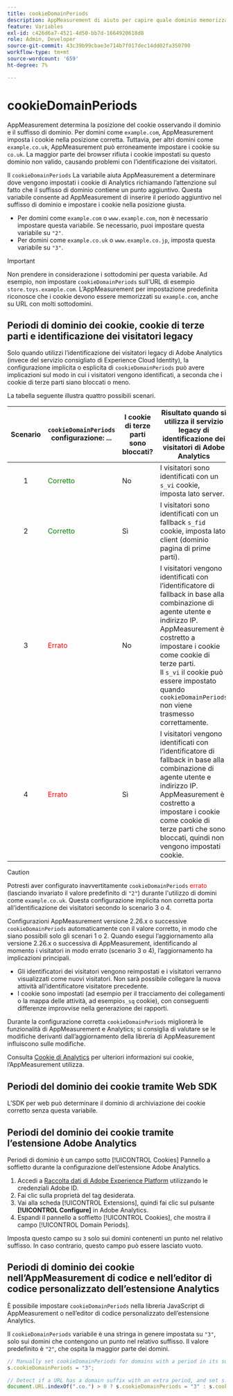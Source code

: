 ```yaml
---
title: cookieDomainPeriods
description: AppMeasurement di aiuto per capire quale dominio memorizzare i cookie se nel dominio è presente un punto nel suffisso.
feature: Variables
exl-id: c426d6a7-4521-4d50-bb7d-1664920618d8
role: Admin, Developer
source-git-commit: 43c39b99cbae3e714b7f017dec14dd02fa350790
workflow-type: tm+mt
source-wordcount: '659'
ht-degree: 7%

---
```



# cookieDomainPeriods

AppMeasurement determina la posizione del cookie osservando il dominio e il suffisso di dominio. Per domini come `example.com`, AppMeasurement imposta i cookie nella posizione corretta. Tuttavia, per altri domini come `example.co.uk`, AppMeasurement può erroneamente impostare i cookie su `co.uk`. La maggior parte dei browser rifiuta i cookie impostati su questo dominio non valido, causando problemi con l’identificazione dei visitatori.

Il `cookieDomainPeriods` La variabile aiuta AppMeasurement a determinare dove vengono impostati i cookie di Analytics richiamando l’attenzione sul fatto che il suffisso di dominio contiene un punto aggiuntivo. Questa variabile consente ad AppMeasurement di inserire il periodo aggiuntivo nel suffisso di dominio e impostare i cookie nella posizione giusta.

* Per domini come `example.com` o `www.example.com`, non è necessario impostare questa variabile. Se necessario, puoi impostare questa variabile su `"2"`.
* Per domini come `example.co.uk` o `www.example.co.jp`, imposta questa variabile su `"3"`.


>[!IMPORTANT]
>
>Non prendere in considerazione i sottodomini per questa variabile. Ad esempio, non impostare `cookieDomainPeriods` sull’URL di esempio `store.toys.example.com`. L’AppMeasurement per impostazione predefinita riconosce che i cookie devono essere memorizzati su `example.com`, anche su URL con molti sottodomini.


## Periodi di dominio dei cookie, cookie di terze parti e identificazione dei visitatori legacy

Solo quando utilizzi l’identificazione dei visitatori legacy di Adobe Analytics (invece del servizio consigliato di Experience Cloud Identity), la configurazione implicita o esplicita di `cookieDomainPeriods` può avere implicazioni sul modo in cui i visitatori vengono identificati, a seconda che i cookie di terze parti siano bloccati o meno.

La tabella seguente illustra quattro possibili scenari.

| Scenario | `cookieDomainPeriods` configurazione: ... | I cookie di terze parti sono bloccati? | Risultato quando si utilizza il servizio legacy di identificazione dei visitatori di Adobe Analytics |
|:---:|---|---|---|
| 1 | <span style="color:green">Corretto</span> | No | I visitatori sono identificati con un `s_vi` cookie, imposta lato server. |
| 2 | <span style="color:green">Corretto</span> | Sì | I visitatori sono identificati con un fallback `s_fid` cookie, imposta lato client (dominio pagina di prime parti). |
| 3 | <span style="color:red">Errato</span> | No | I visitatori vengono identificati con l’identificatore di fallback in base alla combinazione di agente utente e indirizzo IP. <br/>AppMeasurement è costretto a impostare i cookie come cookie di terze parti.<br/> Il `s_vi` il cookie può essere impostato quando `cookieDomainPeriods` non viene trasmesso correttamente. |
| 4 | <span style="color:red">Errato</span> | Sì | I visitatori vengono identificati con l’identificatore di fallback in base alla combinazione di agente utente e indirizzo IP.<br/>AppMeasurement è costretto a impostare i cookie come cookie di terze parti che sono bloccati, quindi non vengono impostati cookie. |

>[!CAUTION]
>
>Potresti aver configurato inavvertitamente `cookieDomainPeriods` <span style="color:red">errato</span> (lasciando invariato il valore predefinito di `"2"`) durante l&#39;utilizzo di domini come `example.co.uk`. Questa configurazione implicita non corretta porta all’identificazione dei visitatori secondo lo scenario 3 o 4.
>
>Configurazioni AppMeasurement versione 2.26.x o successive `cookieDomainPeriods` automaticamente con il valore corretto, in modo che siano possibili solo gli scenari 1 o 2. Quando esegui l’aggiornamento alla versione 2.26.x o successiva di AppMeasurement, identificando al momento i visitatori in modo errato (scenario 3 o 4), l’aggiornamento ha implicazioni principali.
>
>* Gli identificatori dei visitatori vengono reimpostati e i visitatori verranno visualizzati come nuovi visitatori. Non sarà possibile collegare la nuova attività all’identificatore visitatore precedente.
>* I cookie sono impostati (ad esempio per il tracciamento dei collegamenti o la mappa delle attività, ad esempio`s_sq` cookie), con conseguenti differenze improvvise nella generazione dei rapporti.
>
>Durante la configurazione corretta `cookieDomainPeriods` migliorerà le funzionalità di AppMeasurement e Analytics; si consiglia di valutare se le modifiche derivanti dall’aggiornamento della libreria di AppMeasurement influiscono sulle modifiche.
>
> Consulta [Cookie di Analytics](https://experienceleague.adobe.com/docs/core-services/interface/administration/ec-cookies/cookies-analytics.html) per ulteriori informazioni sui cookie, l’AppMeasurement utilizza.

## Periodi del dominio dei cookie tramite Web SDK

L’SDK per web può determinare il dominio di archiviazione dei cookie corretto senza questa variabile.

## Periodi del dominio dei cookie tramite l’estensione Adobe Analytics

Periodi di dominio è un campo sotto [!UICONTROL Cookies] Pannello a soffietto durante la configurazione dell’estensione Adobe Analytics.

1. Accedi a [Raccolta dati di Adobe Experience Platform](https://experience.adobe.com/data-collection) utilizzando le credenziali Adobe ID.
1. Fai clic sulla proprietà del tag desiderata.
1. Vai alla scheda [!UICONTROL Extensions], quindi fai clic sul pulsante **[!UICONTROL Configure]** in Adobe Analytics.
1. Espandi il pannello a soffietto [!UICONTROL Cookies], che mostra il campo [!UICONTROL Domain Periods].

Imposta questo campo su `3` solo sui domini contenenti un punto nel relativo suffisso. In caso contrario, questo campo può essere lasciato vuoto.

## Periodi di dominio dei cookie nell’AppMeasurement di codice e nell’editor di codice personalizzato dell’estensione Analytics

È possibile impostare `cookieDomainPeriods` nella libreria JavaScript di AppMeasurement o nell’editor di codice personalizzato dell’estensione Analytics.

Il `cookieDomainPeriods` variabile è una stringa in genere impostata su `"3"`, solo sui domini che contengono un punto nel relativo suffisso. Il valore predefinito è `"2"`, che ospita la maggior parte dei domini.

```js
// Manually set cookieDomainPeriods for domains with a period in its suffix, such as www.example.co.uk
s.cookieDomainPeriods = "3";

// Detect if a URL has a domain suffix with an extra period, and set s.cookieDomainPeriods automatically
document.URL.indexOf(".co.") > 0 ? s.cookieDomainPeriods = "3" : s.cookieDomainPeriods = "2";
```
